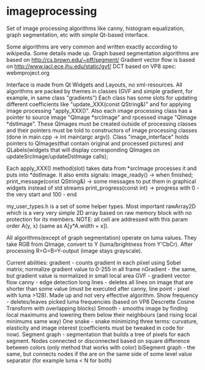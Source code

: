 imageprocessing
===============

Set of image processing algorithms like canny, histogram equalization, graph segmentation, etc with simple Qt-based interface.

Some algorithms are very common and written exactly according to wikipedia.
Some details made up.
Graph based segmentation algorithms are based on http://cs.brown.edu/~pff/segment/
Gradient vector flow is based on http://www.iacl.ece.jhu.edu/static/gvf/
DCT based on VP8 spec: webmproject.org

Interface is made from Qt Widgets and Layouts, no xml-resources.
All algorithms are packed by themes in classes (GVF and simple gradient, for example, in same class "gradients")
Each class has some slots for updating different coefficients like "update_XXX(const QString&)"
and for applying image processing "apply_XXX()". 
Also each image processing class has a pointer to source image "QImage *srcImage" and rpcessed image "QImage *dstImage".
These QImages must be created outside of processing classes and their pointers must be told to constructors of image processing classes (done in main.cpp -> int main(argc argv)). 
Class "image_interface" holds pointers to QImages(that contain original and processed pictures) and QLabels(widgets that will display corresponding QImages on updateSrcImage/updateDstImage calls);

Each apply_XXX() method(slot)  takes data from *srcImage processes it and puts into *dstImage.
It also emits signals:
image_ready() -> when finished;
print_message(const QString&) -> some messages to put them in graphical widgets instead of std streams
print_progress(const int) -> progress with 0 - the very start and 100 - end

my_user_types.h is a set of some helper types. Most important rawArray2D<T> which is a very very simple 2D array based on raw memory block with no protection for its members.
NOTE: all cell are addressed with this param order A(y, x) (same as A[y*A.width + x]).

All algorithms(except of graph segmentation) operate on luma values. They take RGB from QImage, convert to Y (luma/brightness from Y'CbCr). 
After processing R=G=B=Y-output (image stays grayscale).

Current abilities:
gradient - counts gradient in each piixel using Sobel matrix; normalize gradient value to 0-255 in all frame
nGradient - the same, but gradient value is normalized in small local area
GVF - gradient vector flow
canny - edge detection
long lines - deletes all lines on image that are shorter than some value (must be executed after canny, line point - pixel with luma >128). Made up and not very effective algorithm.
Show frequency - deletes/leaves picked luma frequencies (based on VP8 Descrette Cosine Transform with overlapping blocks)
Smooth - smooths image by finding local maximums and lowering them below their neighbours (and rising local minimums same way)
One snake - snake minimizing three terms: curvature, elasticity and image interest (coefficients must be tweaked in code for now).
Segment graph - segmentation that builds a tree of pixels for each segment. Nodes connected or disconnected based on square difference between colors (only method that works with color)
biSegment graph - the same, but connects nodes if the are on the same side of some level value separator (for example luma < N for both)



